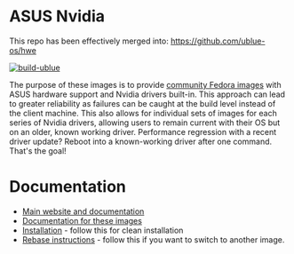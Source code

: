 # ASUS Nvidia

This repo has been effectively merged into: https://github.com/ublue-os/hwe

[![build-ublue](https://github.com/ublue-os/asus-nvidia/actions/workflows/build.yml/badge.svg)](https://github.com/ublue-os/asus-nvidia/actions/workflows/build.yml)

The purpose of these images is to provide [community Fedora images](https://github.com/ublue-os/main) with ASUS hardware support and Nvidia drivers built-in. This approach can lead to greater reliability as failures can be caught at the build level instead of the client machine. This also allows for individual sets of images for each series of Nvidia drivers, allowing users to remain current with their OS but on an older, known working driver. Performance regression with a recent driver update? Reboot into a known-working driver after one command. That's the goal!

# Documentation

- [Main website and documentation](https://universal-blue.org)
- [Documentation for these images](https://universal-blue.org/images/nvidia)
- [Installation](https://universal-blue.org/installation/) - follow this for clean installation
- [Rebase instructions](https://universal-blue.org/images/) - follow this if you want to switch to another image.
